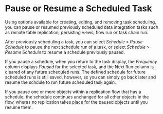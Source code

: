 <!-- loio5eb55cbcaa8241f5a488d16036e78e15 -->

# Pause or Resume a Scheduled Task

Using options available for creating, editing, and removing task scheduling, you can pause or resumed previously scheduled data integration tasks such as remote table replication, persisting views, flow run or task chain run.

After previously scheduling a task, you can select *Schedule* \> *Pause Schedule* to pause the next schedule run of a task, or select *Schedule* \> *Resume Schedule* to resume a schedule previously paused.

If you pause a schedule, when you return to the task display, the *Frequency* column displays *Paused* for the selected task, and the Next Run column is cleared of any future scheduled runs. The defined schedule for future scheduled runs is still saved, however, so you can simply go back later and resume the schdule to run future scheduled task again.

If you pause one or more objects within a replication flow that has a schedule, the schedule continues unchanged for all other objects in the flow, wheras no replication takes place for the paused objects until you resume them.

